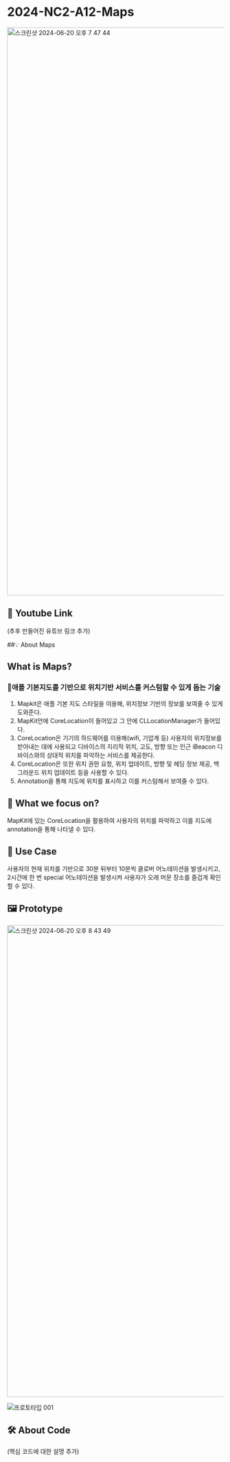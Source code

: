 # 2024-NC2-A12-Maps

<img width="1321" alt="스크린샷 2024-06-20 오후 7 47 44" src="https://github.com/DeveloperAcademy-POSTECH/2024-NC2-A12-Maps/assets/167048286/7478b76c-1477-450a-b240-315a2637b1f4">

## 🎥 Youtube Link

(추후 만들어진 유튜브 링크 추가)

##💡 About Maps

## What is Maps?

### 📍애플 기본지도를 기반으로 위치기반 서비스를 커스텀할 수 있게 돕는 기술

1. Mapkit은 애플 기본 지도 스타일을 이용해, 위치정보 기반의 정보를 보여줄 수 있게 도와준다.
2. MapKit안에 CoreLocation이 들어있고 그 안에 CLLocationManager가 들어있다.
3. CoreLocation은 기기의 하드웨어를 이용해(wifi, 기압계 등) 사용자의 위치정보를 받아내는 데에 사용되고 디바이스의 지리적 위치, 고도, 방향 또는 인근 iBeacon 디바이스와의 상대적 위치를 파악하는 서비스를 제공한다.
4. CoreLocation은 또한 위치 권한 요청, 위치 업데이트, 방향 및 헤딩 정보 제공, 백그라운드 위치 업데이트 등을 사용할 수 있다.
5. Annotation을 통해 지도에 위치를 표시하고 이를 커스텀해서 보여줄 수 있다.


## 🎯 What we focus on?

MapKit에 있는 CoreLocation을 활용하여 사용자의 위치를 파악하고 이를 지도에 annotation을 통해 나타낼 수 있다.

## 💼 Use Case

사용자의 현재 위치를 기반으로 30분 뒤부터 10분씩 클로버 어노테이션을 발생시키고, 2시간에 한 번 special 어노테이션을 발생시켜 사용자가 오래 머문 장소를 즐겁게 확인할 수 있다.

## 🖼️ Prototype

<img width="1097" alt="스크린샷 2024-06-20 오후 8 43 49" src="https://github.com/DeveloperAcademy-POSTECH/2024-NC2-A12-Maps/assets/167048286/71e3d025-8283-44fa-863a-e6e48f7d687d">

![프로토타입 001](https://github.com/DeveloperAcademy-POSTECH/2024-NC2-A12-Maps/assets/167048286/6470e895-306d-465f-bcb0-2273c8ad7e75)


## 🛠️ About Code

(핵심 코드에 대한 설명 추가)
